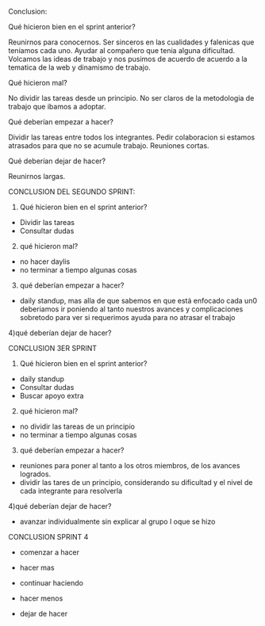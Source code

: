 Conclusion:

Qué hicieron bien en el sprint anterior?

Reunirnos para conocernos.
Ser sinceros en las cualidades y falenicas que teniamos cada uno.
Ayudar al compañero que tenia alguna dificultad.
Volcamos las ideas de trabajo y nos pusimos de acuerdo de acuerdo a la tematica de la web y dinamismo de trabajo.


Qué hicieron mal?

No dividir las tareas desde un principio.
No ser claros de la metodologia de trabajo que ibamos a adoptar.


Qué deberían empezar a hacer? 

Dividir las tareas entre todos los integrantes.
Pedir colaboracion si estamos atrasados para que no se acumule trabajo.
Reuniones cortas.



Qué deberían dejar de hacer?

Reunirnos largas. 

CONCLUSION DEL SEGUNDO SPRINT:

1) Qué hicieron bien en el sprint anterior?

* Dividir las tareas
* Consultar dudas


2) qué hicieron mal?
* no hacer daylis
* no terminar a tiempo algunas cosas


3) qué deberían empezar a hacer? 
* daily standup, mas alla de que sabemos en que está enfocado cada un0
deberiamos ir poniendo al tanto nuestros avances y complicaciones sobretodo para 
ver si requerimos ayuda para no atrasar el trabajo



4)qué deberían dejar de hacer?

CONCLUSION 3ER SPRINT

1) Qué hicieron bien en el sprint anterior?

* daily standup
* Consultar dudas
* Buscar apoyo extra


2) qué hicieron mal?
* no dividir las tareas de un principio
* no terminar a tiempo algunas cosas


3) qué deberían empezar a hacer? 

* reuniones para poner al tanto a los otros miembros, de los avances logrados.
* dividir las tares de un principio, considerando su dificultad y el nivel de cada integrante para resolverla

4)qué deberían dejar de hacer?

* avanzar individualmente sin explicar al grupo l oque se hizo

CONCLUSION SPRINT 4

* comenzar a hacer


* hacer mas 



* continuar haciendo



* hacer menos



* dejar de hacer















